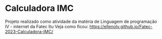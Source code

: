 # Calculadora IMC

Projeto realizado como atividade da matéria de Linguagem de programação IV - internet da Fatec Itu
Veja como ficou: https://ellenolv.github.io/Fatec-2023-Calculadora-IMC/